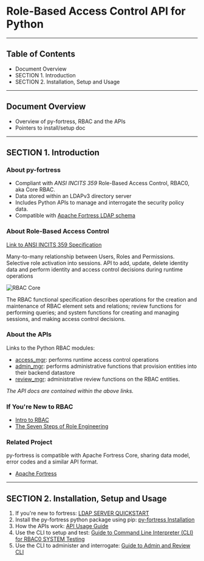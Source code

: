 # Role-Based Access Control API for Python
-------------------------------------------------------------------------------
## Table of Contents

 * Document Overview
 * SECTION 1. Introduction
 * SECTION 2. Installation, Setup and Usage 
___________________________________________________________________________________
## Document Overview

 * Overview of py-fortress, RBAC and the APIs
 * Pointers to install/setup doc
__________________________________________________________________________________
## SECTION 1. Introduction

### About py-fortress
 * Compliant with *ANSI INCITS 359* Role-Based Access Control, RBAC0, aka Core RBAC.
 * Data stored within an LDAPv3 directory server
 * Includes Python APIs to manage and interrogate the security policy data.
 * Compatible with [Apache Fortress LDAP schema](https://github.com/apache/directory-fortress-core/blob/master/ldap/schema/fortress.schema)

### About Role-Based Access Control

[Link to ANSI INCITS 359 Specification](http://profsandhu.com/journals/tissec/ANSI+INCITS+359-2004.pdf)

Many-to-many relationship between Users, Roles and Permissions. Selective role activation into sessions. 
API to add, update, delete identity data and perform identity and access control decisions during runtime operations

 ![RBAC Core](https://github.com/shawnmckinney/py-fortress/blob/master/images/RbacCore.png "RBAC0 - The 'Core'")
 
The RBAC functional specification describes operations for the creation and maintenance of RBAC element sets and relations; 
review functions for performing queries; and system functions for creating and managing sessions, and making access control decisions.

### About the APIs
Links to the Python RBAC modules:
 * [access_mgr](https://github.com/shawnmckinney/py-fortress/blob/master/pyfortress/impl/access_mgr.py): performs runtime access control operations
 * [admin_mgr](https://github.com/shawnmckinney/py-fortress/blob/master/pyfortress/impl/admin_mgr.py): performs administrative functions that provision entities into their backend datastore 
 * [review_mgr](https://github.com/shawnmckinney/py-fortress/blob/master/pyfortress/impl/review_mgr.py): administrative review functions on the RBAC entities.
 
 *The API docs are contained within the above links.* 
  
### If You're New to RBAC
 * [Intro to RBAC](http://directory.apache.org/fortress/user-guide/1-intro-rbac.html)
 * [The Seven Steps of Role Engineering](https://iamfortress.net/2015/03/05/the-seven-steps-of-role-engineering/)

### Related Project
py-fortress is compatible with Apache Fortress Core, sharing data model, error codes and a similar API format.
 * [Apache Fortress](http://directory.apache.org/fortress)
__________________________________________________________________________________
## SECTION 2. Installation, Setup and Usage
1. If you're new to fortress: [LDAP SERVER QUICKSTART](https://github.com/shawnmckinney/py-fortress/tree/master/pyfortress/doc/README-QUICKSTART.md) 
2. Install the py-fortress python package using pip: [py-fortress Installation](https://github.com/shawnmckinney/py-fortress/tree/master/pyfortress/doc/README-INSTALL.md)
3. How the APIs work: [API Usage Guide](https://github.com/shawnmckinney/py-fortress/tree/master/pyfortress/doc/README-API.md)
4. Use the CLI to setup and test: [Guide to Command Line Interpreter (CLI) for RBAC0 SYSTEM Testing](https://github.com/shawnmckinney/py-fortress/tree/master/pyfortress/doc/README-CLI-AUTH.md)  
5. Use the CLI to administer and interrogate: [Guide to Admin and Review CLI](https://github.com/shawnmckinney/py-fortress/tree/master/pyfortress/doc/README-CLI.md)  